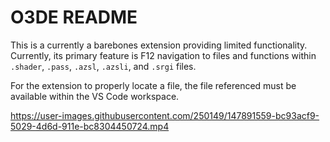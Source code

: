 # O3DE README

This is a currently a barebones extension providing limited functionality. Currently, its primary feature
is F12 navigation to files and functions within `.shader`, `.pass`, `.azsl`, `.azsli`, and `.srgi` files.

For the extension to properly locate a file, the file referenced must be available within the VS Code workspace.

https://user-images.githubusercontent.com/250149/147891559-bc93acf9-5029-4d6d-911e-bc8304450724.mp4

